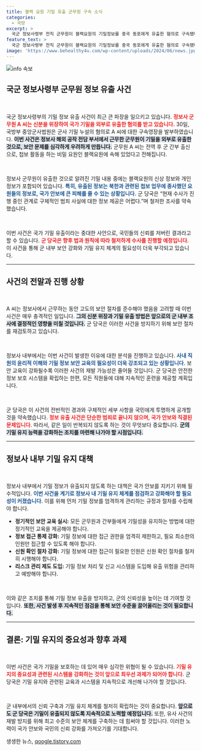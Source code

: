 ```yaml
---
title: 블랙 요원 기밀 유출 군무원 구속 소식
categories:
  - 국방
excerpt: >
  국군 정보사령부 전직 군무원이 블랙요원의 기밀정보를 중국 동포에게 유출한 혐의로 구속됐다. 북한 관련 첩보 활동이 포함된 이 사건은 군 당국의 철저한 수사가 진행 중이다. 클릭해 확인하세요!
feature_text: >
  국군 정보사령부 전직 군무원이 블랙요원의 기밀정보를 중국 동포에게 유출한 혐의로 구속됐다. 북한 관련 첩보 활동이 포함된 이 사건은 군 당국의 철저한 수사가 진행 중이다. 클릭해 확인하세요!
image: 'https://www.behealthy4u.com/wp-content/uploads/2024/06/news.jpg'
---
```


<p><img src="https://www.behealthy4u.com/wp-content/uploads/2024/06/news.jpg" alt="info 속보" /></p>

<h2 data-ke-size="size26">국군 정보사령부 군무원 정보 유출 사건</h2>

<p data-ke-size="size16">&nbsp;</p>

<p>국군 정보사령부의 기밀 정보 유출 사건이 최근 큰 파장을 일으키고 있습니다. <b><span style="color: #ee2323;">정보사 군무원 A 씨는 신분을 위장하여 국가 기밀을 외부로 유출한 혐의를 받고 있습니다.</span></b> 30일, 국방부 중앙군사법원은 군사 기밀 누설의 혐의로 A 씨에 대한 구속영장을 발부하였습니다. <b><span style="background-color: #21538527;">이번 사건은 정보사 해외 공작 전담 부서에서 근무한 군무원이 기밀을 외부로 유출한 것으로, 보안 문제를 심각하게 우려하게 만듭니다.</span></b> 군무원 A 씨는 전역 후 군 간부 출신으로, 첩보 활동을 하는 비밀 요원인 블랙요원에 속해 있었다고 전해집니다. </p>

<p data-ke-size="size16">&nbsp;</p>

<p>정보사 군무원이 유출한 것으로 알려진 기밀 내용 중에는 블랙요원의 신상 정보와 개인정보가 포함되어 있습니다. <b><span style="color: #1a5490;">특히, 유출된 정보는 북한과 관련된 첩보 업무에 종사했던 요원들의 정보로, 국가 안보에 큰 피해를 줄 수 있는 상황입니다.</span></b> 군 당국은 “현재 수사가 진행 중인 관계로 구체적인 범죄 사실에 대한 정보 제공은 어렵다.”며 철저한 조사를 약속했습니다. </p>

<p data-ke-size="size16">&nbsp;</p>

<p>이번 사건은 국가 기밀 유출이라는 중대한 사안으로, 국민들의 신뢰를 저버린 결과라고 할 수 있습니다. <b><span style="color: #ee2323;">군 당국은 향후 법과 원칙에 따라 철저하게 수사를 진행할 예정입니다.</span></b> 이 사건을 통해 군 내부 보안 강화와 기밀 유지 체계의 필요성이 더욱 부각되고 있습니다.</p>

<hr>

<h2 data-ke-size="size26">사건의 전말과 진행 상황</h2>

<p data-ke-size="size16">&nbsp;</p>

<p>A 씨는 정보사에서 근무하는 동안 고도의 보안 절차를 준수해야 했음을 고려할 때 이번 사건은 매우 충격적인 일입니다. <b><span style="background-color: #21538527;">그의 신분 위장과 기밀 유출 방법은 앞으로의 군 내부 조사에 결정적인 영향을 미칠 것입니다.</span></b> 군 당국은 이러한 사건을 방지하기 위해 보안 절차를 재검토하고 있습니다.</p>

<p data-ke-size="size16">&nbsp;</p>

<p>정보사 내부에서는 이번 사건이 발생한 이유에 대한 분석을 진행하고 있습니다. <b><span style="color: #1a5490;">사내 직원의 윤리적 이해와 기밀 정보 보안 교육의 필요성이 더욱 강조되고 있는 상황입니다.</span></b> 보안 교육이 강화될수록 이러한 사건의 재발 가능성은 줄어들 것입니다. 군 당국은 안전한 정보 보호 시스템을 확립하는 한편, 모든 직원들에 대해 지속적인 훈련을 제공할 계획입니다.</p>

<p data-ke-size="size16">&nbsp;</p>

<p>군 당국은 이 사건의 전반적인 경과와 구체적인 세부 사항을 국민에게 투명하게 공개할 것을 약속했습니다. <b><span style="color: #ee2323;">정보 유출 사건은 단순한 범죄로 끝나지 않으며, 국가 안보와 직결된 문제입니다.</span></b> 따라서, 같은 일이 반복되지 않도록 하는 것이 무엇보다 중요합니다. <b><span style="background-color: #21538527;">군의 기밀 유지 능력을 강화하는 조치를 마련해 나가야 할 시점입니다.</span></b></p>

<hr>

<h2 data-ke-size="size26">정보사 내부 기밀 유지 대책</h2>

<p data-ke-size="size16">&nbsp;</p>

<p>정보사 내부에서 기밀 정보가 유출되지 않도록 하는 대책은 국가 안보를 지키기 위해 필수적입니다. <b><span style="color: #1a5490;">이번 사건을 계기로 정보사 내 기밀 유지 체계를 점검하고 강화해야 할 필요성이 커졌습니다.</span></b> 이를 위해 먼저 기밀 정보를 엄격하게 관리하는 규정과 절차를 수립해야 합니다. </p>

<ul>
<li><b>정기적인 보안 교육 실시:</b> 모든 군무원과 간부들에게 기밀성을 유지하는 방법에 대한 정기적인 교육을 제공해야 합니다.</li>
<li><b>정보 접근 통제 강화:</b> 기밀 정보에 대한 접근 권한을 엄격히 제한하고, 필요 최소한의 인원만 접근할 수 있도록 해야 합니다.</li>
<li><b>신원 확인 절차 강화:</b> 기밀 정보에 대한 접근이 필요한 인원은 신원 확인 절차를 철저히 시행해야 합니다.</li>
<li><b>리스크 관리 제도 도입:</b> 기밀 정보 처리 및 신고 시스템을 도입해 유출 위험을 관리하고 예방해야 합니다.</li>
</ul>

<p data-ke-size="size16">&nbsp;</p>

<p>이와 같은 조치를 통해 기밀 정보 유출을 방지하고, 군의 신뢰성을 높이는 데 기여할 것입니다. <b><span style="background-color: #21538527;">또한, 사건 발생 후 지속적인 점검을 통해 보안 수준을 끌어올리는 것이 필요합니다.</span></b> </p>

<hr>

<h2 data-ke-size="size26">결론: 기밀 유지의 중요성과 향후 과제</h2>

<p data-ke-size="size16">&nbsp;</p>

<p>이번 사건은 국가 기밀을 보호하는 데 있어 매우 심각한 위협이 될 수 있습니다. <b><span style="color: #ee2323;">기밀 유지의 중요성과 관련된 시스템을 강화하는 것이 앞으로 최우선 과제가 되어야 합니다.</span></b> 군 당국은 기밀 유지와 관련된 교육과 시스템을 지속적으로 개선해 나가야 할 것입니다.</p>

<p data-ke-size="size16">&nbsp;</p>

<p>군 내부에서의 신뢰 구축과 기밀 유지 체계를 철저히 확립하는 것이 중요합니다. <b><span style="background-color: #21538527;">앞으로도 군 당국은 기밀이 유출되지 않도록 지속적으로 노력할 예정입니다.</span></b> 또한, 유사 사건의 재발 방지를 위해 최고 수준의 보안 체계를 구축하는 데 힘써야 할 것입니다. 이러한 노력이 국가 안보와 국민의 신뢰 강화를 가져오기를 기대합니다.</p>
생생한 뉴스, <a href="https://qoogle.tistory.com" rel="dofollow">qoogle.tistory.com</a>


